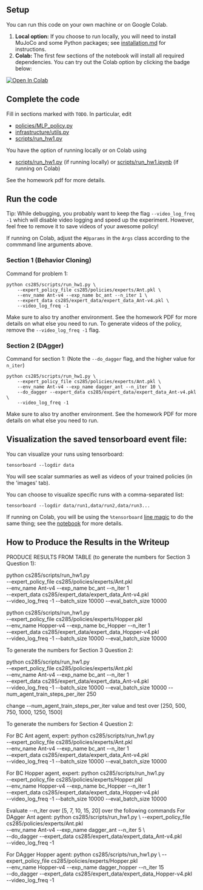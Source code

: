 ## Setup

You can run this code on your own machine or on Google Colab. 

1. **Local option:** If you choose to run locally, you will need to install MuJoCo and some Python packages; see [installation.md](installation.md) for instructions.
2. **Colab:** The first few sections of the notebook will install all required dependencies. You can try out the Colab option by clicking the badge below:

[![Open In Colab](https://colab.research.google.com/assets/colab-badge.svg)](https://colab.research.google.com/github/berkeleydeeprlcourse/homework_fall2023/blob/master/hw1/cs285/scripts/run_hw1.ipynb)

## Complete the code

Fill in sections marked with `TODO`. In particular, edit
 - [policies/MLP_policy.py](cs285/policies/MLP_policy.py)
 - [infrastructure/utils.py](cs285/infrastructure/utils.py)
 - [scripts/run_hw1.py](cs285/scripts/run_hw1.py)

You have the option of running locally or on Colab using
 - [scripts/run_hw1.py](cs285/scripts/run_hw1.py) (if running locally) or [scripts/run_hw1.ipynb](cs285/scripts/run_hw1.ipynb) (if running on Colab)

See the homework pdf for more details.

## Run the code

Tip: While debugging, you probably want to keep the flag `--video_log_freq -1` which will disable video logging and speed up the experiment. However, feel free to remove it to save videos of your awesome policy!

If running on Colab, adjust the `#@params` in the `Args` class according to the commmand line arguments above.

### Section 1 (Behavior Cloning)
Command for problem 1:

```
python cs285/scripts/run_hw1.py \
	--expert_policy_file cs285/policies/experts/Ant.pkl \
	--env_name Ant-v4 --exp_name bc_ant --n_iter 1 \
	--expert_data cs285/expert_data/expert_data_Ant-v4.pkl \
	--video_log_freq -1
```

Make sure to also try another environment.
See the homework PDF for more details on what else you need to run.
To generate videos of the policy, remove the `--video_log_freq -1` flag.

### Section 2 (DAgger)
Command for section 1:
(Note the `--do_dagger` flag, and the higher value for `n_iter`)

```
python cs285/scripts/run_hw1.py \
    --expert_policy_file cs285/policies/experts/Ant.pkl \
    --env_name Ant-v4 --exp_name dagger_ant --n_iter 10 \
    --do_dagger --expert_data cs285/expert_data/expert_data_Ant-v4.pkl \
	--video_log_freq -1
```

Make sure to also try another environment.
See the homework PDF for more details on what else you need to run.

## Visualization the saved tensorboard event file:

You can visualize your runs using tensorboard:
```
tensorboard --logdir data
```

You will see scalar summaries as well as videos of your trained policies (in the 'images' tab).

You can choose to visualize specific runs with a comma-separated list:
```
tensorboard --logdir data/run1,data/run2,data/run3...
```

If running on Colab, you will be using the `%tensorboard` [line magic](https://ipython.readthedocs.io/en/stable/interactive/magics.html) to do the same thing; see the [notebook](cs285/scripts/run_hw1.ipynb) for more details.

## How to Produce the Results in the Writeup

PRODUCE RESULTS FROM TABLE (to generate the numbers for Section 3 Question 1):

python cs285/scripts/run_hw1.py \
--expert_policy_file cs285/policies/experts/Ant.pkl \
--env_name Ant-v4 --exp_name bc_ant --n_iter 1 \
--expert_data cs285/expert_data/expert_data_Ant-v4.pkl \
--video_log_freq -1 --batch_size 10000 --eval_batch_size 10000

python cs285/scripts/run_hw1.py \
--expert_policy_file cs285/policies/experts/Hopper.pkl \
--env_name Hopper-v4 --exp_name bc_Hopper --n_iter 1 \
--expert_data cs285/expert_data/expert_data_Hopper-v4.pkl \
--video_log_freq -1 --batch_size 10000 --eval_batch_size 10000


To generate the numbers for Section 3 Question 2:

python cs285/scripts/run_hw1.py \
--expert_policy_file cs285/policies/experts/Ant.pkl \
--env_name Ant-v4 --exp_name bc_ant --n_iter 1 \
--expert_data cs285/expert_data/expert_data_Ant-v4.pkl \
--video_log_freq -1 --batch_size 10000 --eval_batch_size 10000 --num_agent_train_steps_per_iter 250

change --num_agent_train_steps_per_iter value and test over [250, 500, 750, 1000, 1250, 1500]


To generate the numbers for Section 4 Question 2:

For BC Ant agent, expert:
python cs285/scripts/run_hw1.py \
--expert_policy_file cs285/policies/experts/Ant.pkl \
--env_name Ant-v4 --exp_name bc_ant --n_iter 1 \
--expert_data cs285/expert_data/expert_data_Ant-v4.pkl \
--video_log_freq -1 --batch_size 10000 --eval_batch_size 10000

For BC Hopper agent, expert:
python cs285/scripts/run_hw1.py \
--expert_policy_file cs285/policies/experts/Hopper.pkl \
--env_name Hopper-v4 --exp_name bc_Hopper --n_iter 1 \
--expert_data cs285/expert_data/expert_data_Hopper-v4.pkl \
--video_log_freq -1 --batch_size 10000 --eval_batch_size 10000

Evaluate --n_iter over [5, 7, 10, 15, 20] over the following commands
For DAgger Ant agent:
python cs285/scripts/run_hw1.py \ 
--expert_policy_file cs285/policies/experts/Ant.pkl \
--env_name Ant-v4 --exp_name dagger_ant --n_iter 5 \      
--do_dagger --expert_data cs285/expert_data/expert_data_Ant-v4.pkl \
--video_log_freq -1

For DAgger Hopper agent:
python cs285/scripts/run_hw1.py \ 
--expert_policy_file cs285/policies/experts/Hopper.pkl \
--env_name Hopper-v4 --exp_name dagger_hopper --n_iter 15 \
--do_dagger --expert_data cs285/expert_data/expert_data_Hopper-v4.pkl \
--video_log_freq -1
